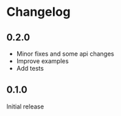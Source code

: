 # Changelog

## 0.2.0

- Minor fixes and some api changes
- Improve examples
- Add tests

## 0.1.0

Initial release
